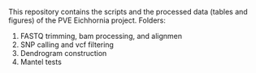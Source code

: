 This repository contains the scripts and the processed data (tables and figures) of the PVE Eichhornia project. 
Folders:
1. FASTQ trimming, bam processing, and alignmen
2. SNP calling and vcf filtering
3. Dendrogram construction
4. Mantel tests
